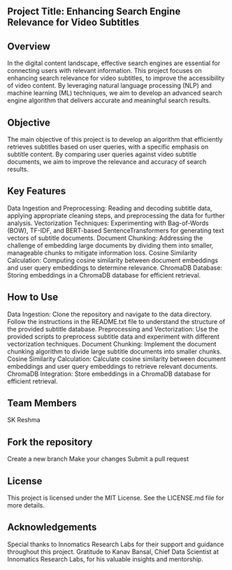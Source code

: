 ## Project Title: Enhancing Search Engine Relevance for Video Subtitles
## Overview
In the digital content landscape, effective search engines are essential for connecting users with relevant information. This project focuses on enhancing search relevance for video subtitles, to improve the accessibility of video content. By leveraging natural language processing (NLP) and machine learning (ML) techniques, we aim to develop an advanced search engine algorithm that delivers accurate and meaningful search results.

## Objective
The main objective of this project is to develop an algorithm that efficiently retrieves subtitles based on user queries, with a specific emphasis on subtitle content. By comparing user queries against video subtitle documents, we aim to improve the relevance and accuracy of search results.

## Key Features
Data Ingestion and Preprocessing: Reading and decoding subtitle data, applying appropriate cleaning steps, and preprocessing the data for further analysis.
Vectorization Techniques: Experimenting with Bag-of-Words (BOW), TF-IDF, and BERT-based SentenceTransformers for generating text vectors of subtitle documents.
Document Chunking: Addressing the challenge of embedding large documents by dividing them into smaller, manageable chunks to mitigate information loss.
Cosine Similarity Calculation: Computing cosine similarity between document embeddings and user query embeddings to determine relevance.
ChromaDB Database: Storing embeddings in a ChromaDB database for efficient retrieval.
## How to Use
Data Ingestion: Clone the repository and navigate to the data directory. Follow the instructions in the README.txt file to understand the structure of the provided subtitle database.
Preprocessing and Vectorization: Use the provided scripts to preprocess subtitle data and experiment with different vectorization techniques.
Document Chunking: Implement the document chunking algorithm to divide large subtitle documents into smaller chunks.
Cosine Similarity Calculation: Calculate cosine similarity between document embeddings and user query embeddings to retrieve relevant documents.
ChromaDB Integration: Store embeddings in a ChromaDB database for efficient retrieval.
## Team Members
SK Reshma

## Fork the repository
Create a new branch
Make your changes
Submit a pull request
## License
This project is licensed under the MIT License. See the LICENSE.md file for more details.

## Acknowledgements
Special thanks to Innomatics Research Labs for their support and guidance throughout this project.
Gratitude to Kanav Bansal, Chief Data Scientist at Innomatics Research Labs, for his valuable insights and mentorship.

